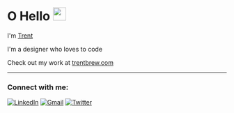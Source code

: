 # O Hello <img src="https://media0.giphy.com/media/l4XPnazdagyhZBSUja/giphy.gif?cid=790b7611f2c3714afa6e37f67a94016c62e7a5e5763e1fdf&rid=giphy.gif&ct=s" width="30px">

I'm <a href="https://www.linkedin.com/in/trentbrew" target="_blank">Trent</a>

I'm a designer who loves to code

Check out my work at <a href="https://djreider.com/" target="_blank"> trentbrew.com </a>

--- 

<h3 align="left">Connect with me:</h3>
<div align="left">
  <a href="https://www.linkedin.com/in/david-reider-408578165/"><img alt="LinkedIn" src="https://github.com/trentbrew/portfolio2022/blob/main/src/assets/icons/in.png?raw=true"/></a>
  <a href="mailto:hello@trentbrew.com"><img alt="Gmail" src="https://raw.githubusercontent.com/trentbrew/portfolio2022/826bc60a5b2adf48f4786d570975d5bec034ce4b/src/assets/icons/mail2.svg"/></a>
  <a href="https://twitter.com/trent_brew"><img alt="Twitter" src="https://raw.githubusercontent.com/trentbrew/portfolio2022/826bc60a5b2adf48f4786d570975d5bec034ce4b/src/assets/icons/t.svg"/></a>
</div>
